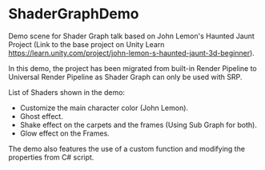 # ShaderGraphDemo
Demo scene for Shader Graph talk based on John Lemon's Haunted Jaunt Project
(Link to the base project on Unity Learn https://learn.unity.com/project/john-lemon-s-haunted-jaunt-3d-beginner).


In this demo, the project has been migrated from built-in Render Pipeline to Universal Render Pipeline as Shader Graph can only be used with SRP.

List of Shaders shown in the demo:
* Customize the main character color (John Lemon).
* Ghost effect.
* Shake effect on the carpets and the frames (Using Sub Graph for both).
* Glow effect on the Frames.

The demo also features the use of a custom function and modifying the properties from C# script.
